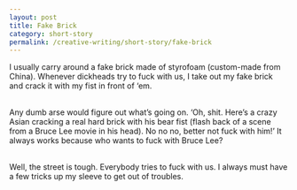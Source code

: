 ```yaml
---
layout: post
title: Fake Brick
category: short-story
permalink: /creative-writing/short-story/fake-brick
---
```


I usually carry around a fake brick made of styrofoam (custom-made from China). Whenever dickheads try to fuck with us, I take out my fake brick and crack it with my fist in front of ‘em.  
<br />

Any dumb arse would figure out what’s going on. ‘Oh, shit. Here’s a crazy Asian cracking a real hard brick with his bear fist (flash back of a scene from a Bruce Lee movie in his head). No no no, better not fuck with him!’ It always works because who wants to fuck with Bruce Lee?
<br /><br />

Well, the street is tough. Everybody tries to fuck with us. I always must have a few tricks up my sleeve to get out of troubles.
<br /><br />
